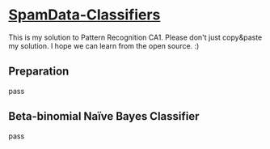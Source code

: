 # [SpamData-Classifiers](https://github.com/haofengsiji/spamData-classifiers)

This is my solution to Pattern Recognition CA1. Please don't just copy&paste my solution. I hope we can learn from the open source. :)

## Preparation

pass

## Beta-binomial Naïve Bayes Classifier

pass

